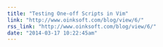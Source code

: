 ```yaml
---
title: "Testing One-off Scripts in Vim"
link: "http://www.oinksoft.com/blog/view/6/"
rss_link: "http://www.oinksoft.com/blog/view/6/"
date: "2014-03-17 10:22:45am"
---
```

